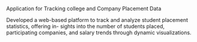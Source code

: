 Application for Tracking college and Company Placement Data

Developed a web-based platform to track and analyze student placement statistics, offering in-
sights into the number of students placed, participating companies, and salary trends through
dynamic visualizations.
